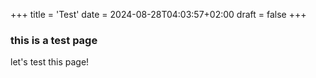 +++
title = 'Test'
date = 2024-08-28T04:03:57+02:00
draft = false
+++

### this is a test page

let's test this page!

